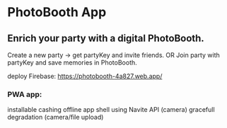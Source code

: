 # PhotoBooth App
## Enrich your party with a digital PhotoBooth.
  Create a new party -> get partyKey and invite friends.
  OR
  Join party with partyKey and save memories in PhotoBooth.
  
deploy Firebase: https://photobooth-4a827.web.app/
  
### PWA app:
  installable
  cashing
  offline app shell
  using Navite API (camera)
  gracefull degradation (camera/file upload)

  
  
